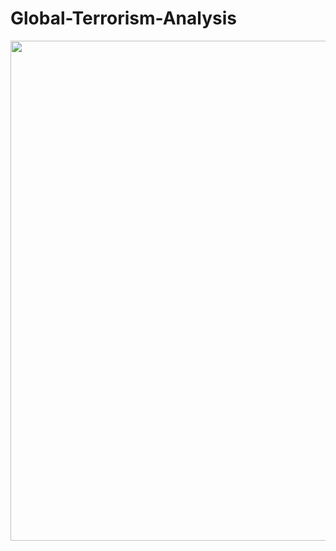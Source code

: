 # Global-Terrorism-Analysis
<img width="800" src='https://t4.ftcdn.net/jpg/01/18/18/43/360_F_118184380_NQeto35FVqbX9SxMY8AkpsQFDqDgDnBR.jpg'>
